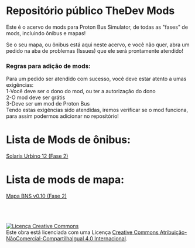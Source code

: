 # Repositório público TheDev Mods

Este é o acervo de mods para Proton Bus Simulator, de todas as "fases" de mods, incluindo ônibus e mapas!

Se o seu mapa, ou ônibus está aqui neste acervo, e você não quer, abra um pedido na aba de problemas (Issues) que ele será prontamente atendido!

<h3>Regras para adição de mods:</h3>

Para um pedido ser atendido com sucesso, você deve estar atento a umas exigências: <br>1-Você deve ser o dono do mod, ou ter a autorização do dono<br>2-O mod deve ser grátis<br>3-Deve ser um mod de Proton Bus<br>Tendo estas exigências sido atendidas, iremos verificar se o mod funciona, para assim podermos adicionar no repositório!

<h1> Lista de Mods de ônibus: </h1>
  <a href="https://www.thedevmods.ga/2020/12/solaris-urbino12-3portas.html">Solaris Urbino 12 (Fase 2)</a><br>
  
  
<h1> Lista de mods de mapa: </h1>
  <a href="https://www.thedevmods.ga/2020/12/mapabns-2fase.html">Mapa BNS v0.10 (Fase 2)</a><br>








<p><br><br><br><a rel="license" href="http://creativecommons.org/licenses/by-nc-sa/4.0/"><img alt="Licença Creative Commons" style="border-width:0" src="https://i.creativecommons.org/l/by-nc-sa/4.0/88x31.png" /></a><br />Este obra está licenciada com uma Licença <a rel="license" href="http://creativecommons.org/licenses/by-nc-sa/4.0/">Creative Commons Atribuição-NãoComercial-CompartilhaIgual 4.0 Internacional</a>.</p>
